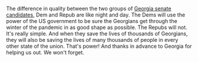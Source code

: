 The difference in quality between the two groups of <a href="https://fivethirtyeight.com/features/georgias-runoffs-will-determine-control-of-the-senate-heres-what-we-know-so-far/">Georgia senate candidates</a>, Dem and Repub are like night and day. The Dems will use the power of the US government to be sure the Georgians get through the winter of the pandemic in as good shape as possible. The Repubs will not. It's really simple. And when they save the lives of thousands of Georgians, they will also be saving the lives of many thousands of people in every other state of the union. That's power! And thanks in advance to Georgia for helping us out. We won't forget. 
